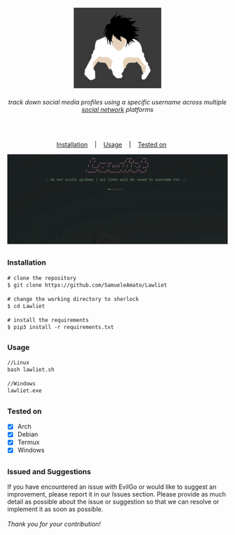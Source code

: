 
<p align="center">
  <img src="docs/images/image.png" alt=""/>
</p>
 <h6><p align="center">
    track down social media profiles using a specific username across multiple <a href="docs/website.txt">social network</a> platforms
</p></h6>
</p>
<p align="center">
  <img src="https://img.shields.io/badge/Version-0.0.1-green" alt=""/>
  <img src="https://img.shields.io/badge/Written in-python-blue" alt=""/>
  <img src="https://img.shields.io/badge/Author-SamueleAmato-937DC2" alt=""/>

</p>
<p align="center">
  <a href="#installation">Installation</a>
  &nbsp;&nbsp;&nbsp;|&nbsp;&nbsp;&nbsp;
  <a href="#usage">Usage</a>
  &nbsp;&nbsp;&nbsp;|&nbsp;&nbsp;&nbsp;
  <a href="#tested-on">Tested on</a>
  &nbsp;&nbsp;&nbsp;&nbsp;&nbsp;&nbsp;
</p>

<p align="center">
  <img src="./docs/images/video.gif" alt=""/>
</p>

##
 ### Installation
  ```
  # clone the repository
  $ git clone https://github.com/SamueleAmato/Lawliet
  
  # change the working directory to sherlock
  $ cd Lawliet

  # install the requirements
  $ pip3 install -r requirements.txt
  ```
##
### Usage
  ```
  //Linux
  bash lawliet.sh
  
  //Windows
  lawliet.exe
  ```
##
### Tested on

- [x] Arch
- [x] Debian
- [x] Termux
- [x] Windows

##
### Issued and Suggestions
If you have encountered an issue with EvilGo or would like to suggest an improvement, please report it in our Issues section.
Please provide as much detail as possible about the issue or suggestion so that we can resolve or implement it as soon as possible.<br><br>
_Thank you for your contribution!_
